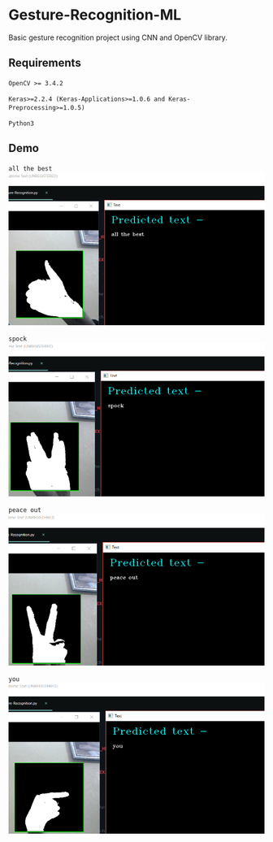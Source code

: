 # Gesture-Recognition-ML
Basic gesture recognition project using CNN and OpenCV library.

## Requirements
` OpenCV >= 3.4.2 `

` Keras>=2.2.4 (Keras-Applications>=1.0.6 and Keras-Preprocessing>=1.0.5) `

` Python3 `

## Demo
` all the best `
![alt text](./atb.png)

` spock `
![alt text](./spock.png)

` peace out `
![alt text](./peace_out.png)

` you `
![alt text](./you.png)

